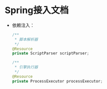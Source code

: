 # Spring接入文档
+ 依赖注入：

    ```Java
    /**
     * 脚本解析器
     */
    @Resource
    private ScriptParser scriptParser;
    
    /**
     * 引擎执行器
     */
    @Resource
    private ProcessExecutor processExecutor;
    ```